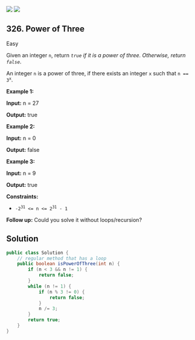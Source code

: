 [![](https://img.shields.io/github/stars/javadev/LeetCode-in-Java?label=Stars&style=flat-square)](https://github.com/javadev/LeetCode-in-Java)
[![](https://img.shields.io/github/forks/javadev/LeetCode-in-Java?label=Fork%20me%20on%20GitHub%20&style=flat-square)](https://github.com/javadev/LeetCode-in-Java/fork)

## 326\. Power of Three

Easy

Given an integer `n`, return _`true` if it is a power of three. Otherwise, return `false`_.

An integer `n` is a power of three, if there exists an integer `x` such that <code>n == 3<sup>x</sup></code>.

**Example 1:**

**Input:** n = 27

**Output:** true 

**Example 2:**

**Input:** n = 0

**Output:** false 

**Example 3:**

**Input:** n = 9

**Output:** true 

**Constraints:**

*   <code>-2<sup>31</sup> <= n <= 2<sup>31</sup> - 1</code>

**Follow up:** Could you solve it without loops/recursion?

## Solution

```java
public class Solution {
    // regular method that has a loop
    public boolean isPowerOfThree(int n) {
        if (n < 3 && n != 1) {
            return false;
        }
        while (n != 1) {
            if (n % 3 != 0) {
                return false;
            }
            n /= 3;
        }
        return true;
    }
}
```